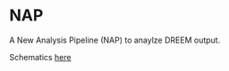 # NAP
A New Analysis Pipeline (NAP) to anaylze DREEM output.

Schematics [here](https://app.diagrams.net/#G1CwejtYTqDz0-tcJYrwCuVOKjvJL6lYL3)
